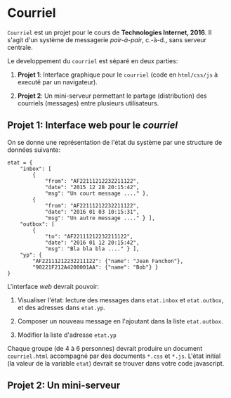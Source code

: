 # Courriel

`Courriel` est un projet  pour le cours de
__Technologies Internet, 2016__.
Il s'agit d'un système de messagerie _pair-à-pair_,
c.-à-d., sans serveur centrale.

Le developpement du `courriel` est séparé en deux parties:

1.  __Projet 1__: Interface graphique pour le `courriel` (code en `html/css/js`
    à executê par un navigateur).

2.  __Projet 2__: Un mini-serveur permettant le partage (distribution)
    des courriels (messages) entre plusieurs utilisateurs.

## Projet 1: Interface web pour le _courriel_

On se donne une représentation de l'état du système par une structure
de données suivante:

    etat = {
        "inbox": [
            {
                "from": "AF22111212232211122",
                "date": "2015 12 28 20:15:42",
                "msg": "Un court message ...." },
            {
                "from": "AF22111212232211122",
                "date": "2016 01 03 10:15:31",
                "msg": "Un autre message ...." } ],
        "outbox": [
            {
                "to": "AF22111212232211122",
                "date": "2016 01 12 20:15:42",
                "msg": "Bla bla bla ...." } ],
        "yp": {
            "AF22111212232211122": {"name": "Jean Fanchon"},
            "90221F212A4200001AA": {"name": "Bob"} }
    }

L'interface _web_ devrait pouvoir:

1.  Visualiser l'état: lecture des messages dans `etat.inbox` et
`etat.outbox`, et des adresses dans `etat.yp`.

2.  Composer un nouveau message en l'ajoutant dans la liste `etat.outbox`.

3.  Modifier la liste d'adresse `etat.yp`

Chaque groupe (de 4 à 6 personnes) devrait produire un document
`courriel.html` accompagné par des documents `*.css` et `*.js`. L'état
initial (la valeur de la variable `etat`) devrait se trouver dans votre
code javascript.

## __Projet 2__: Un mini-serveur
